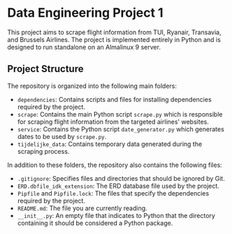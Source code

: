 ﻿# Data Engineering Project 1

This project aims to scrape flight information from TUI, Ryanair, Transavia, and Brussels Airlines. The project is implemented entirely in Python and is designed to run standalone on an Almalinux 9 server.

## Project Structure

The repository is organized into the following main folders:

- `dependencies`: Contains scripts and files for installing dependencies required by the project.
- `scrape`: Contains the main Python script `scrape.py` which is responsible for scraping flight information from the targeted airlines' websites.
- `service`: Contains the Python script `date_generator.py` which generates dates to be used by `scrape.py`.
- `tijdelijke_data`: Contains temporary data generated during the scraping process.

In addition to these folders, the repository also contains the following files:

- `.gitignore`: Specifies files and directories that should be ignored by Git.
- `ERD.dbfile_idk_extension`: The ERD database file used by the project.
- `Pipfile` and `Pipfile.lock`: The files that specify the dependencies required by the project.
- `README.md`: The file you are currently reading.
- `__init__.py`: An empty file that indicates to Python that the directory containing it should be considered a Python package.
